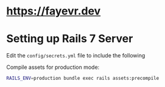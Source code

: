 # https://fayevr.dev

# Setting up Rails 7 Server
Edit the `config/secrets.yml` file to include the following

Compile assets for production mode:
```bash
RAILS_ENV=production bundle exec rails assets:precompile
```